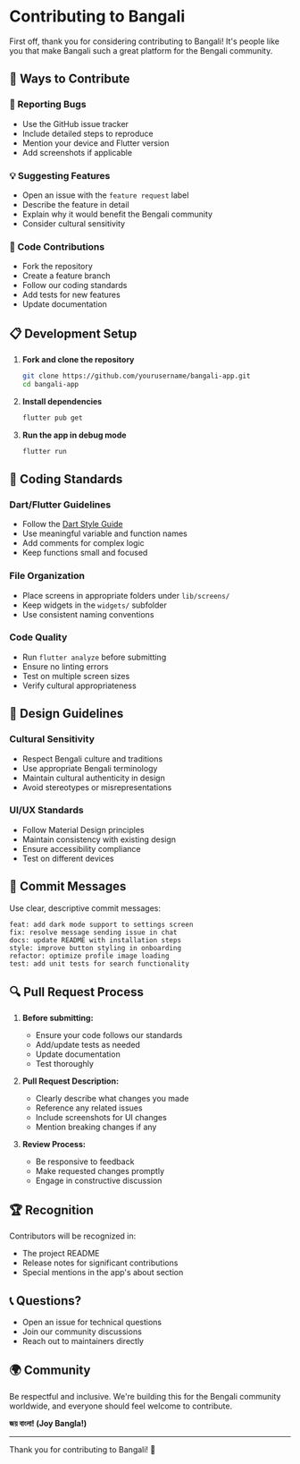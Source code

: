 # Contributing to Bangali

First off, thank you for considering contributing to Bangali! It's people like you that make Bangali such a great platform for the Bengali community.

## 🌟 Ways to Contribute

### 🐛 Reporting Bugs
- Use the GitHub issue tracker
- Include detailed steps to reproduce
- Mention your device and Flutter version
- Add screenshots if applicable

### 💡 Suggesting Features
- Open an issue with the `feature request` label
- Describe the feature in detail
- Explain why it would benefit the Bengali community
- Consider cultural sensitivity

### 🔧 Code Contributions
- Fork the repository
- Create a feature branch
- Follow our coding standards
- Add tests for new features
- Update documentation

## 📋 Development Setup

1. **Fork and clone the repository**
   ```bash
   git clone https://github.com/yourusername/bangali-app.git
   cd bangali-app
   ```

2. **Install dependencies**
   ```bash
   flutter pub get
   ```

3. **Run the app in debug mode**
   ```bash
   flutter run
   ```

## 🎯 Coding Standards

### Dart/Flutter Guidelines
- Follow the [Dart Style Guide](https://dart.dev/guides/language/effective-dart/style)
- Use meaningful variable and function names
- Add comments for complex logic
- Keep functions small and focused

### File Organization
- Place screens in appropriate folders under `lib/screens/`
- Keep widgets in the `widgets/` subfolder
- Use consistent naming conventions

### Code Quality
- Run `flutter analyze` before submitting
- Ensure no linting errors
- Test on multiple screen sizes
- Verify cultural appropriateness

## 🎨 Design Guidelines

### Cultural Sensitivity
- Respect Bengali culture and traditions
- Use appropriate Bengali terminology
- Maintain cultural authenticity in design
- Avoid stereotypes or misrepresentations

### UI/UX Standards
- Follow Material Design principles
- Maintain consistency with existing design
- Ensure accessibility compliance
- Test on different devices

## 📝 Commit Messages

Use clear, descriptive commit messages:

```
feat: add dark mode support to settings screen
fix: resolve message sending issue in chat
docs: update README with installation steps
style: improve button styling in onboarding
refactor: optimize profile image loading
test: add unit tests for search functionality
```

## 🔍 Pull Request Process

1. **Before submitting:**
   - Ensure your code follows our standards
   - Add/update tests as needed
   - Update documentation
   - Test thoroughly

2. **Pull Request Description:**
   - Clearly describe what changes you made
   - Reference any related issues
   - Include screenshots for UI changes
   - Mention breaking changes if any

3. **Review Process:**
   - Be responsive to feedback
   - Make requested changes promptly
   - Engage in constructive discussion

## 🏆 Recognition

Contributors will be recognized in:
- The project README
- Release notes for significant contributions
- Special mentions in the app's about section

## 📞 Questions?

- Open an issue for technical questions
- Join our community discussions
- Reach out to maintainers directly

## 🌍 Community

Be respectful and inclusive. We're building this for the Bengali community worldwide, and everyone should feel welcome to contribute.

**জয় বাংলা! (Joy Bangla!)**

---

Thank you for contributing to Bangali! 🙏
